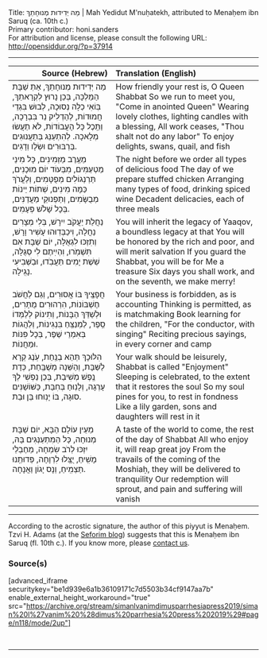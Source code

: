 <html>
<head></head>
<body>
Title: מַה יְּדִידוּת מְנוּחָתֵךְ | Mah Yedidut M'nuḥatekh, attributed to Menaḥem ibn Saruq (ca. 10th c.)<br />
Primary contributor: honi.sanders<br />
For attribution and license, please consult the following URL: <a href="http://opensiddur.org/?p=37914">http://opensiddur.org/?p=37914</a>
<p />
<hr />

<table style="margin-left: auto;margin-right: auto;" class="draggable">
<thead><tr><th id="x" style="text-align: right;">Source (Hebrew)</th><th style="text-align: left;">Translation (English)</th></tr></thead>
<tbody>
<tr><td style="vertical-align:top;">
<div class="liturgy"><span lang="he">
מַה יְּדִידוּת מְנוּחָתֵךְ, אַתְּ שַׁבָּת הַמַּלְכָּה, 
בְּכֵן נָרוּץ לִקְרָאתֵךְ, בּֽוֹאִי כַלָּה נְסוּכָה, 
לְבוּשׁ בִּגְדֵי חֲמוּדוֹת, לְהַדְלִיק נֵר בִּבְרָכָה, 
וַתֵּֽכֶל כָּל הָעֲבוֹדוֹת, לֹא תַעֲשׂוּ מְלָאכָה. 
לְהִתְעַנֵּג בְּתַעֲנוּגִים בַּרְבּוּרִים וּשְׂלָו וְדָגִים. 
</span></div></td>

<td style="vertical-align:top;">
<div class="english">
How friendly your rest is, O Queen Shabbat
So we run to meet you, "Come in anointed Queen"
Wearing lovely clothes, lighting candles with a blessing,
All work ceases, "Thou shalt not do any labor"
To enjoy delights, swans, quail, and fish
</div></td></tr>


<tr><td style="vertical-align:top;">
<div class="liturgy"><span lang="he">
מֵעֶֽרֶב מַזְמִינִים, כָּל מִינֵי מַטְעַמִּים, 
מִבְּעוֹד יוֹם מוּכָנִים, תַּרְנְגוֹלִים מְפֻטָּמִים, 
וְלַעֲרֹךְ כַּמָּה מִינִים, שְׁתוֹת יֵינוֹת מְבֻשָּׂמִים, 
וְתַפְנוּקֵי מַעֲדַנִּים, בְּכָל שָׁלֹשׁ פְּעָמִים. 
</span></div></td>

<td style="vertical-align:top;">
<div class="english">
The night before we order all types of delicious food
The day of we prepare stuffed chicken
Arranging many types of food, drinking spiced wine
Decadent delicacies, each of three meals
</div></td></tr>


<tr><td style="vertical-align:top;">
<div class="liturgy"><span lang="he">
נַחֲלַת יַעֲקֹב יִירָשׁ, בְּלִי מְצָרִים נַחֲלָה, 
וִיכַבְּדֽוּהוּ עָשִׁיר וָרָשׁ, וְתִזְכּוּ לִגְאֻלָּה, 
יוֹם שַׁבָּת אִם תִּשְׁמֹֽרוּ, וִהְיִֽיתֶם לִי סְגֻלָּה, 
שֵׁשֶׁת יָמִים תַּעֲבֹֽדוּ, וּבַשְּׁבִיעִי נָגִֽילָה. 
</span></div></td>

<td style="vertical-align:top;">
<div class="english">
You will inherit the legacy of Yaaqov, a boundless legacy at that
You will be honored by the rich and poor, and will merit salvation
If you guard the Shabbat, you will be for Me a treasure
Six days you shall work, and on the seventh, we make merry!
</div></td></tr>


<tr><td style="vertical-align:top;">
<div class="liturgy"><span lang="he">
חֲפָצֶֽיךָ בּוֹ אֲסוּרִים, וְגַם לַחֲשֹׁב חֶשְׁבּוֹנוֹת, 
הִרְהוּרִים מֻתָּרִים, וּלְשַׁדֵּךְ הַבָּנוֹת, 
וְתִינוֹק לְלַמְּדוֹ סֵֽפֶר, לַמְנַצֵּֽחַ בִּנְגִינוֹת, 
וְלַהֲגוֹת בְּאִמְרֵי שֶׁפֶר, בְּכָל פִּנּוֹת וּמַחֲנוֹת. 
</span></div></td>

<td style="vertical-align:top;">
<div class="english">
Your business is forbidden, as is accounting
Thinking is permitted, as is matchmaking
Book learning for the children, "For the conductor, with singing"
Reciting precious sayings, in every corner and camp
</div></td></tr>


<tr><td style="vertical-align:top;">
<div class="liturgy"><span lang="he">
הִלּוּכָךְ תְּהֵא בְנַֽחַת, עֹֽנֶג קְרָא לַשַּׁבָּת, 
וְהַשֵּׁנָה מְשֻׁבַּֽחַת, כְּדָת נֶֽפֶשׁ מְשִׁיבַת, 
בְּכֵן נַפְשִׁי לְךָ עָרְגָה, וְלָנֽוּחַ בְּחִבַּת, 
כַּשּׁוֹשַׁנִּים סוּגָה, בּוֹ יָנֽוּחוּ בֵּן וּבַת. 
</span></div></td>

<td style="vertical-align:top;">
<div class="english">
Your walk should be leisurely, Shabbat is called "Enjoyment"
Sleeping is celebrated, to the extent that it restores the soul
So my soul pines for you, to rest in fondness
Like a lily garden, sons and daughters will rest in it
</div></td></tr>


<tr><td style="vertical-align:top;">
<div class="liturgy"><span lang="he">
מֵעֵין עוֹלָם הַבָּא, יוֹם שַׁבָּת מְנוּחָה, 
כָּל הַמִּתְעַנְּגִים בָּהּ, יִזְכּוּ לְרֹב שִׂמְחָה, 
מֵחֶבְלֵי מָשִֽׁיחַ, 
יֻצָּֽלוּ לִרְוָחָה, 
פְּדוּתֵֽנוּ תַצְמִֽיחַ, וְנָס יָגוֹן וַאֲנָחָה. 
</span></div></td>

<td style="vertical-align:top;">
<div class="english">
A taste of the world to come, the rest of the day of Shabbat
All who enjoy it, will reap great joy
From the travails of the coming of the Moshiaḥ, 
they will be delivered to tranquility
Our redemption will sprout, and pain and suffering will vanish 
</div></td></tr>
</tbody></table>

<hr />

According to the acrostic signature, the author of this piyyut is Menaḥem. Tzvi H. Adams (at the <a href="https://seforimblog.com/2015/10/rambams-response-to-inclusion-of/">Seforim blog</a>) suggests that this is Menaḥem ibn Saruq (fl. 10th c.). If you know more, please <a href="/contact/">contact us</a>.

<h3>Source(s)</h3>

[advanced_iframe securitykey="be1d939e6a1b36109171c7d5503b34cf9147aa7b" enable_external_height_workaround="true" src="https://archive.org/stream/simanlvanimdimusparrhesiapress2019/siman%20l%27vanim%20%28dimus%20parrhesia%20press%202019%29#page/n118/mode/2up"]

&nbsp;

<hr />

&nbsp;
</body>
</html>